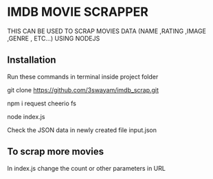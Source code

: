 # IMDB MOVIE SCRAPPER

THIS CAN BE USED TO SCRAP MOVIES DATA (NAME ,RATING ,IMAGE ,GENRE , ETC...) USING NODEJS


## Installation

Run these commands in terminal inside project folder

git clone https://github.com/3swayam/imdb_scrap.git

npm i request cheerio fs

node index.js

Check the JSON data in newly created file input.json

## To scrap more movies

In index.js change the count or other parameters in URL
